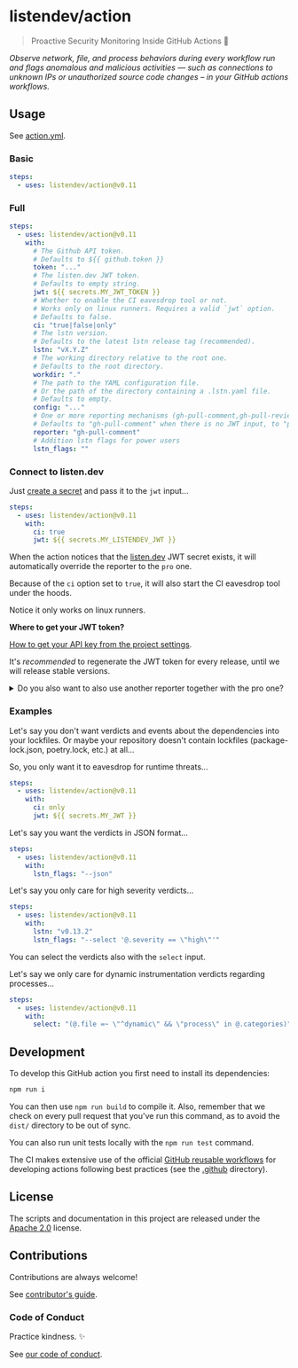 # listendev/action

> Proactive Security Monitoring Inside GitHub Actions 🐬

_Observe network, file, and process behaviors during every workflow run and flags anomalous and malicious activities — such as connections to unknown IPs or unauthorized source code changes – in your GitHub actions workflows._

## Usage

See [action.yml](action.yml).

### Basic

```yaml
steps:
  - uses: listendev/action@v0.11
```

### Full

```yaml
steps:
  - uses: listendev/action@v0.11
    with:
      # The Github API token.
      # Defaults to ${{ github.token }}
      token: "..."
      # The listen.dev JWT token.
      # Defaults to empty string.
      jwt: ${{ secrets.MY_JWT_TOKEN }}
      # Whether to enable the CI eavesdrop tool or not.
      # Works only on linux runners. Requires a valid `jwt` option.
      # Defaults to false.
      ci: "true|false|only"
      # The lstn version.
      # Defaults to the latest lstn release tag (recommended).
      lstn: "vX.Y.Z"
      # The working directory relative to the root one.
      # Defaults to the root directory.
      workdir: "."
      # The path to the YAML configuration file.
      # Or the path of the directory containing a .lstn.yaml file.
      # Defaults to empty.
      config: "..."
      # One or more reporting mechanisms (gh-pull-comment,gh-pull-review,gh-pull-check,pro)
      # Defaults to "gh-pull-comment" when there is no JWT input, to "pro" otherwise.
      reporter: "gh-pull-comment"
      # Addition lstn flags for power users
      lstn_flags: ""
```

### Connect to listen.dev

Just [create a secret](https://docs.github.com/en/actions/security-guides/using-secrets-in-github-actions) and pass it to the `jwt` input...

```yaml
steps:
  - uses: listendev/action@v0.11
    with:
      ci: true
      jwt: ${{ secrets.MY_LISTENDEV_JWT }}
```

When the action notices that the [listen.dev](https://listen.dev) JWT secret exists, it will automatically override the reporter to the `pro` one.

Because of the `ci` option set to `true`, it will also start the CI eavesdrop tool under the hoods.

Notice it only works on linux runners.

**Where to get your JWT token?**

[How to get your API key from the project settings](https://docs.listen.dev/workflows/generate-api-token).

It's _recommended_ to regenerate the JWT token for every release, until we will release stable versions.

<details>
<summary>Do you also want to also use another reporter together with the pro one?</summary>

```yaml
steps:
  - uses: listendev/action@v0.11
    with:
      jwt: ${{ secrets.MY_JWT }}
      lstn_flags: "--reporter gh-pull-comment"
```
</details>

### Examples

Let's say you don't want verdicts and events about the dependencies into your lockfiles.
Or maybe your repository doesn't contain lockfiles (package-lock.json, poetry.lock, etc.) at all...

So, you only want it to eavesdrop for runtime threats...

```yaml
steps:
  - uses: listendev/action@v0.11
    with:
      ci: only
      jwt: ${{ secrets.MY_JWT }}
```

Let's say you want the verdicts in JSON format...

```yaml
steps:
  - uses: listendev/action@v0.11
    with:
      lstn_flags: "--json"
```

Let's say you only care for high severity verdicts...

```yaml
steps:
  - uses: listendev/action@v0.11
    with:
      lstn: "v0.13.2"
      lstn_flags: "--select '@.severity == \"high\"'"
```

You can select the verdicts also with the `select` input.

Let's say we only care for dynamic instrumentation verdicts regarding processes...

```yaml
steps:
  - uses: listendev/action@v0.11
    with:
      select: "(@.file =~ \"^dynamic\" && \"process\" in @.categories)"
```

## Development

To develop this GitHub action you first need to install its dependencies:

```bash
npm run i
```

You can then use `npm run build` to compile it. Also, remember that we check on every pull request that you've run this command, as to avoid the `dist/` directory to be out of sync.

You can also run unit tests locally with the `npm run test` command.

The CI makes extensive use of the official [GitHub reusable workflows](https://github.com/actions/reusable-workflows) for developing actions following best practices (see the [.github](./.github) directory).

## License

The scripts and documentation in this project are released under the [Apache 2.0](LICENSE) license.

## Contributions

Contributions are always welcome!

See [contributor's guide](.github/CONTRIBUTING.md).

### Code of Conduct

Practice kindness. ✨

See [our code of conduct](https://github.com/listendev/.github/blob/main/CODE_OF_CONDUCT.md).
